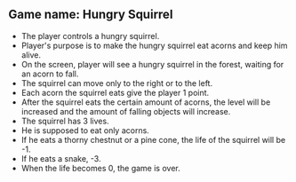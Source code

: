 ## Game name: Hungry Squirrel

 - The player controls a hungry squirrel.
 - Player's purpose is to make the hungry squirrel eat acorns and keep him alive.
 - On the screen, player will see a hungry squirrel in the forest, waiting for an acorn to fall.
 - The squirrel can move only to the right or to the left.
 - Each acorn the squirrel eats give the player 1 point.
 - After the squirrel eats the certain amount of acorns, the level will be increased and the amount of falling objects will increase.
 - The squirrel has 3 lives.
 - He is supposed to eat only acorns.
 - If he eats a thorny chestnut or a pine cone, the life of the squirrel will be -1.
 - If he eats a snake, -3.
 - When the life becomes 0, the game is over. 
